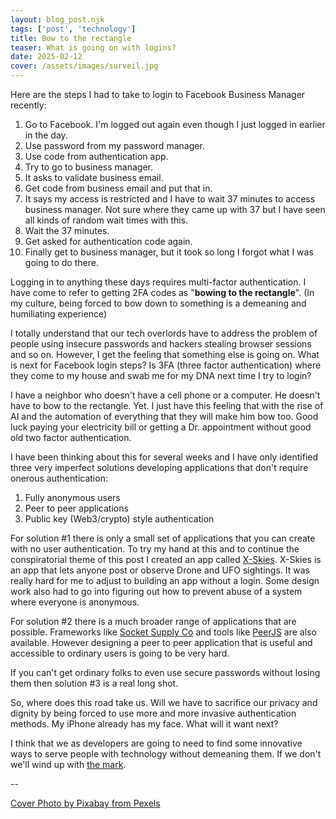 ```yaml
---
layout: blog_post.njk
tags: ['post', 'technology']
title: Bow to the rectangle
teaser: What is going on with logins?
date: 2025-02-12
cover: /assets/images/surveil.jpg
---
```


Here are the steps I had to take to login to Facebook Business Manager recently:
1) Go to Facebook. I'm logged out again even though I just logged in earlier in the day.
2) Use password from my password manager.
3) Use code from authentication app.
4) Try to go to business manager.
5) It asks to validate business email.
6) Get code from business email and put that in.
7) It says my access is restricted and I have to wait 37 minutes to access business manager. Not sure where they came up with 37 but I have seen all kinds of random wait times with this.
8) Wait the 37 minutes.
9) Get asked for authentication code again.
10) Finally get to business manager, but it took so long I forgot what I was going to do there.

Logging in to anything these days requires multi-factor authentication. I have come to refer to getting 2FA codes as "**bowing to the rectangle**". (In my culture, being forced to bow down to something is a demeaning and humiliating experience) 

I totally understand that our tech overlords have to address the problem of people using insecure passwords and hackers stealing browser sessions and so on. However, I get the feeling that something else is going on. What is next for Facebook login steps? Is 3FA (three factor authentication) where they come to my house and swab me for my DNA next time I try to login?

I have a neighbor who doesn't have a cell phone or a computer. He doesn't have to bow to the rectangle. Yet. I just have this feeling that with the rise of AI and the automation of everything that they will make him bow too. Good luck paying your electricity bill or getting a Dr. appointment without good old two factor authentication.

I have been thinking about this for several weeks and I have only identified three very imperfect solutions developing applications that don't require onerous authentication:
1) Fully anonymous users
2) Peer to peer applications
3) Public key (Web3/crypto) style authentication

For solution #1 there is only a small set of applications that you can create with no user authentication. To try my hand at this and to continue the conspiratorial theme of this post I created an app called [X-Skies](https://x-skies.com/). X-Skies is an app that lets anyone post or observe Drone and UFO sightings. It was really hard for me to adjust to building an app without a login. Some design work also had to go into figuring out how to prevent abuse of a system where everyone is anonymous.

For solution #2 there is a much broader range of applications that are possible. Frameworks like [Socket Supply Co](https://socketsupply.co/) and tools like [PeerJS](https://peerjs.com/) are also available. However designing a peer to peer application that is useful and accessible to ordinary users is going to be very hard.

If you can't get ordinary folks to even use secure passwords without losing them then solution #3 is a real long shot.

So, where does this road take us. Will we have to sacrifice our privacy and dignity by being forced to use more and more invasive authentication methods. My iPhone already has my face. What will it want next?

I think that we as developers are going to need to find some innovative ways to serve people with technology without demeaning them. If we don't we'll wind up with [the mark](https://www.gotquestions.org/mark-beast.html).

--

[Cover Photo by Pixabay from Pexels](https://www.pexels.com/photo/grey-bullet-camera-274895/)

